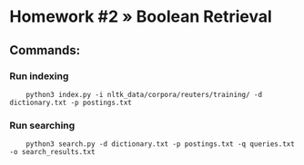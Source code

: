 # Homework #2 » Boolean Retrieval

## Commands:

### Run indexing
```
    python3 index.py -i nltk_data/corpora/reuters/training/ -d dictionary.txt -p postings.txt
```

### Run searching
```
    python3 search.py -d dictionary.txt -p postings.txt -q queries.txt -o search_results.txt
```